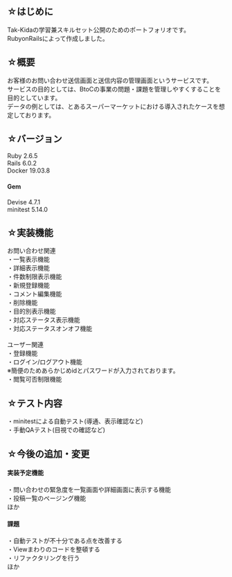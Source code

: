 <h2>☆はじめに</h2>
Tak-Kidaの学習兼スキルセット公開のためのポートフォリオです。<br>
RubyonRailsによって作成しました。

<h2>☆概要</h2>
お客様のお問い合わせ送信画面と送信内容の管理画面というサービスです。<br>
サービスの目的としては、BtoCの事業の問題・課題を管理しやすくすることを目的としています。<br>
データの例としては、とあるスーパーマーケットにおける導入されたケースを想定しております。<br>

<h2>☆バージョン</h2>
Ruby 2.6.5<br>
Rails 6.0.2<br>
Docker 19.03.8<br>

<h4>Gem</h4>
Devise 4.7.1 <br> 
minitest 5.14.0<br>

<h2>☆実装機能</h2>
お問い合わせ関連<br>
・一覧表示機能<br>
・詳細表示機能<br>
・件数制限表示機能<br>  
・新規登録機能<br>
・コメント編集機能<br>
・削除機能<br>
・目的別表示機能<br>
・対応ステータス表示機能<br>
・対応ステータスオンオフ機能<br>
<br>
ユーザー関連<br>
・登録機能<br>
・ログイン/ログアウト機能 <br>   
※簡便のためあらかじめidとパスワードが入力されております。<br>   
・閲覧可否制限機能<br>

<h2>☆テスト内容</h2>
・minitestによる自動テスト(導通、表示確認など)<br>
・手動QAテスト(目視での確認など)<br>

<h2>☆今後の追加・変更</h2>
  <h4>実装予定機能</h4>
  ・問い合わせの緊急度を一覧画面や詳細画面に表示する機能<br>
  ・投稿一覧のページング機能<br>
  ほか<br>
  <h4>課題</h4>
  ・自動テストが不十分である点を改善する<br>
  ・Viewまわりのコードを整頓する<br>
  ・リファクタリングを行う<br>
  ほか
 
